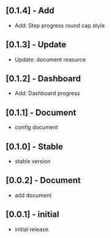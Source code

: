 ## [0.1.4] - Add

* Add: Step progress round cap style

## [0.1.3] - Update

* Update: document resource

## [0.1.2] - Dashboard

* Add: Dashboard progress

## [0.1.1] - Document

* config document

## [0.1.0] - Stable

* stable version

## [0.0.2] - Document

* add document

## [0.0.1] - initial

* initial release.
